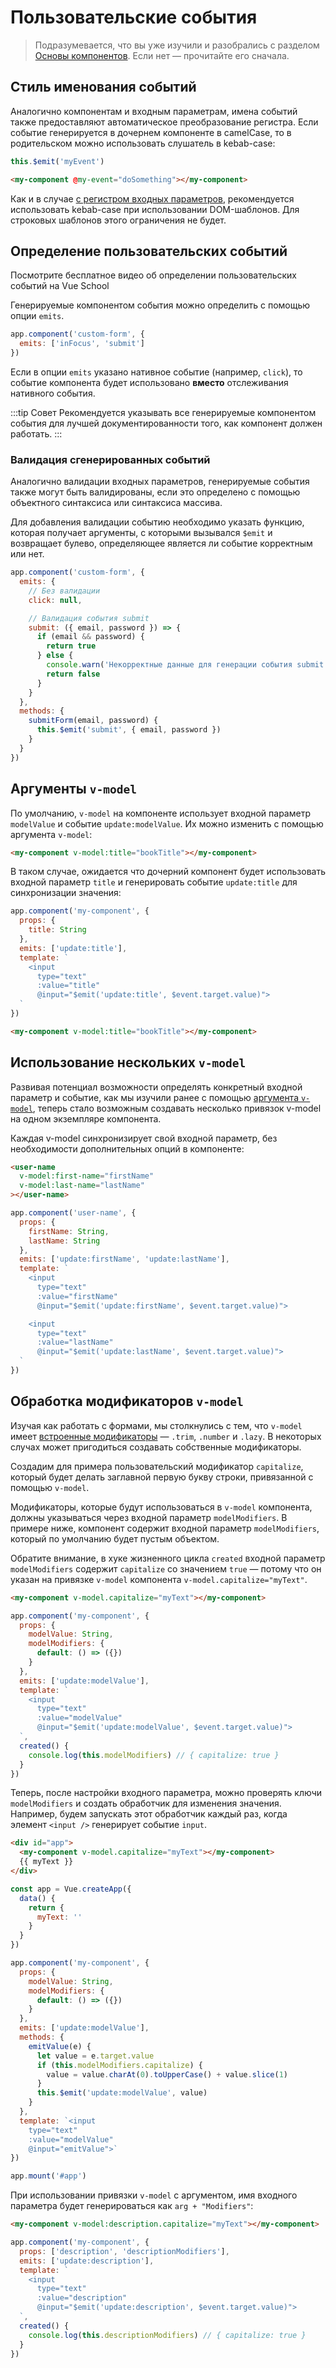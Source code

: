 # Пользовательские события

> Подразумевается, что вы уже изучили и разобрались с разделом [Основы компонентов](component-basics.md). Если нет — прочитайте его сначала.

## Стиль именования событий

Аналогично компонентам и входным параметрам, имена событий также предоставляют автоматическое преобразование регистра. Если событие генерируется в дочернем компоненте в camelCase, то в родительском можно использовать слушатель в kebab-case:

```js
this.$emit('myEvent')
```

```html
<my-component @my-event="doSomething"></my-component>
```

Как и в случае [с регистром входных параметров](component-props.md#prop-casing-camelcase-vs-kebab-case), рекомендуется использовать kebab-case при использовании DOM-шаблонов. Для строковых шаблонов этого ограничения не будет.

## Определение пользовательских событий

<VideoLesson href="https://vueschool.io/lessons/defining-custom-events-emits?friend=vuejs" title="Посмотрите бесплатное видео об определении пользовательских событий на Vue School">Посмотрите бесплатное видео об определении пользовательских событий на Vue School</VideoLesson>

Генерируемые компонентом события можно определить с помощью опции `emits`.

```js
app.component('custom-form', {
  emits: ['inFocus', 'submit']
})
```

Если в опции `emits` указано нативное событие (например, `click`), то событие компонента будет использовано **вместо** отслеживания нативного события.

:::tip Совет
Рекомендуется указывать все генерируемые компонентом события для лучшей документированности того, как компонент должен работать.
:::

### Валидация сгенерированных событий

Аналогично валидации входных параметров, генерируемые события также могут быть валидированы, если это определено с помощью объектного синтаксиса или синтаксиса массива.

Для добавления валидации событию необходимо указать функцию, которая получает аргументы, с которыми вызывался `$emit` и возвращает булево, определяющее является ли событие корректным или нет.

```js
app.component('custom-form', {
  emits: {
    // Без валидации
    click: null,

    // Валидация события submit
    submit: ({ email, password }) => {
      if (email && password) {
        return true
      } else {
        console.warn('Некорректные данные для генерации события submit!')
        return false
      }
    }
  },
  methods: {
    submitForm(email, password) {
      this.$emit('submit', { email, password })
    }
  }
})
```

## Аргументы `v-model`

По умолчанию, `v-model` на компоненте использует входной параметр `modelValue` и событие `update:modelValue`. Их можно изменить с помощью аргумента `v-model`:

```html
<my-component v-model:title="bookTitle"></my-component>
```

В таком случае, ожидается что дочерний компонент будет использовать входной параметр `title` и генерировать событие `update:title` для синхронизации значения:

```js
app.component('my-component', {
  props: {
    title: String
  },
  emits: ['update:title'],
  template: `
    <input
      type="text"
      :value="title"
      @input="$emit('update:title', $event.target.value)">
  `
})
```

```html
<my-component v-model:title="bookTitle"></my-component>
```

## Использование нескольких `v-model`

Развивая потенциал возможности определять конкретный входной параметр и событие, как мы изучили ранее с помощью [аргумента `v-model`](#v-model-arguments), теперь стало возможным создавать несколько привязок v-model на одном экземпляре компонента.

Каждая v-model синхронизирует свой входной параметр, без необходимости дополнительных опций в компоненте:

```html
<user-name
  v-model:first-name="firstName"
  v-model:last-name="lastName"
></user-name>
```

```js
app.component('user-name', {
  props: {
    firstName: String,
    lastName: String
  },
  emits: ['update:firstName', 'update:lastName'],
  template: `
    <input
      type="text"
      :value="firstName"
      @input="$emit('update:firstName', $event.target.value)">

    <input
      type="text"
      :value="lastName"
      @input="$emit('update:lastName', $event.target.value)">
  `
})
```

<common-codepen-snippet title="Multiple v-models" slug="GRoPPrM" tab="html,result" />

## Обработка модификаторов `v-model`

Изучая как работать с формами, мы столкнулись с тем, что `v-model` имеет [встроенные модификаторы](forms.md#modifiers) — `.trim`, `.number` и `.lazy`. В некоторых случах может пригодиться создавать собственные модификаторы.

Создадим для примера пользовательский модификатор `capitalize`, который будет делать заглавной первую букву строки, привязанной с помощью `v-model`.

Модификаторы, которые будут использоваться в `v-model` компонента, должны указываться через входной параметр `modelModifiers`. В примере ниже, компонент содержит входной параметр `modelModifiers`, который по умолчанию будет пустым объектом.

Обратите внимание, в хуке жизненного цикла `created` входной параметр `modelModifiers` содержит `capitalize` со значением `true` — потому что он указан на привязке `v-model` компонента `v-model.capitalize="myText"`.

```html
<my-component v-model.capitalize="myText"></my-component>
```

```js
app.component('my-component', {
  props: {
    modelValue: String,
    modelModifiers: {
      default: () => ({})
    }
  },
  emits: ['update:modelValue'],
  template: `
    <input
      type="text" 
      :value="modelValue"
      @input="$emit('update:modelValue', $event.target.value)">
  `,
  created() {
    console.log(this.modelModifiers) // { capitalize: true }
  }
})
```

Теперь, после настройки входного параметра, можно проверять ключи `modelModifiers` и создать обработчик для изменения значения. Например, будем запускать этот обработчик каждый раз, когда элемент `<input />` генерирует событие `input`.

```html
<div id="app">
  <my-component v-model.capitalize="myText"></my-component>
  {{ myText }}
</div>
```

```js
const app = Vue.createApp({
  data() {
    return {
      myText: ''
    }
  }
})

app.component('my-component', {
  props: {
    modelValue: String,
    modelModifiers: {
      default: () => ({})
    }
  },
  emits: ['update:modelValue'],
  methods: {
    emitValue(e) {
      let value = e.target.value
      if (this.modelModifiers.capitalize) {
        value = value.charAt(0).toUpperCase() + value.slice(1)
      }
      this.$emit('update:modelValue', value)
    }
  },
  template: `<input
    type="text"
    :value="modelValue"
    @input="emitValue">`
})

app.mount('#app')
```

При использовании привязки `v-model` с аргументом, имя входного параметра будет генерироваться как `arg + "Modifiers"`:

```html
<my-component v-model:description.capitalize="myText"></my-component>
```

```js
app.component('my-component', {
  props: ['description', 'descriptionModifiers'],
  emits: ['update:description'],
  template: `
    <input
      type="text" 
      :value="description"
      @input="$emit('update:description', $event.target.value)">
  `,
  created() {
    console.log(this.descriptionModifiers) // { capitalize: true }
  }
})
```
